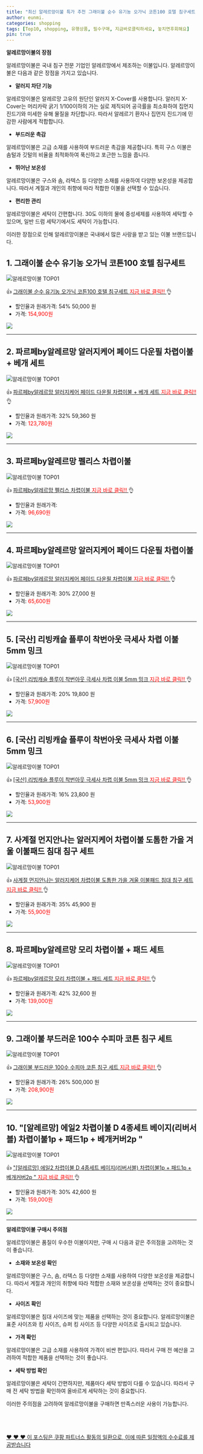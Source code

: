 ```yaml
---
title: "최신 알레르망이불 특가 추천 그래이불 순수 유기농 오가닉 코튼100 호텔 침구세트 비교 장점"
author: eunmi.
categories: shopping
tags: [Top10, shopping, 유행상품, 필수구매, 지금바로클릭하세요, 놓치면후회해요]
pin: true
---
```

**알레르망이불의 장점**

알레르망이불은 국내 침구 전문 기업인 알레르망에서 제조하는 이불입니다. 알레르망이불은 다음과 같은 장점을 가지고 있습니다.

* **알러지 차단 기능**

알레르망이불은 알레르망 고유의 원단인 알러지 X-Cover를 사용합니다. 알러지 X-Cover는 머리카락 굵기 1/100이하의 가는 실로 제직되어 공극률을 최소화하여 집먼지 진드기와 미세한 유해 물질을 차단합니다. 따라서 알레르기 환자나 집먼지 진드기에 민감한 사람에게 적합합니다.

* **부드러운 촉감**

알레르망이불은 고급 소재를 사용하여 부드러운 촉감을 제공합니다. 특히 구스 이불은 솜털과 깃털의 비율을 최적화하여 푹신하고 포근한 느낌을 줍니다.

* **뛰어난 보온성**

알레르망이불은 구스와 솜, 라텍스 등 다양한 소재를 사용하여 다양한 보온성을 제공합니다. 따라서 계절과 개인의 취향에 따라 적합한 이불을 선택할 수 있습니다.

* **편리한 관리**

알레르망이불은 세탁이 간편합니다. 30도 이하의 물에 중성세제를 사용하여 세탁할 수 있으며, 일반 드럼 세탁기에서도 세탁이 가능합니다.

이러한 장점으로 인해 알레르망이불은 국내에서 많은 사랑을 받고 있는 이불 브랜드입니다.

   

## 1. 그래이불 순수 유기농 오가닉 코튼100 호텔 침구세트

![알레르망이불 TOP01](https://thumbnail9.coupangcdn.com/thumbnails/remote/230x230ex/image/retail/images/992439973392714-9f770810-1b6f-44a7-97f7-a6a85f160d50.jpg)


👍 [그래이불 순수 유기농 오가닉 코튼100 호텔 침구세트 <font color=red> 지금 바로 클릭!! </font> ](https://link.coupang.com/re/AFFSDP?lptag=AF3617701&subid=GithubCoopas&pageKey=7144500188&traceid=V0-153&itemId=17947927391&vendorItemId=85105670056) 👌 


- 할인율과 원래가격: 54%  50,000   원
- 가격: <span style='color:red'>154,900원</span>

[![](/discount_price.png)](https://link.coupang.com/re/AFFSDP?lptag=AF3617701&subid=GithubCoopas&pageKey=7144500188&traceid=V0-153&itemId=17947927391&vendorItemId=85105670056)

---


   

## 2. 파르페by알레르망 알러지케어 페이드 다운필 차렵이불 + 베개 세트

![알레르망이불 TOP01](https://thumbnail6.coupangcdn.com/thumbnails/remote/230x230ex/image/retail/images/2023/08/22/18/1/665a2881-f5e4-49fa-92e7-8d90649967c9.jpg)


👍 [파르페by알레르망 알러지케어 페이드 다운필 차렵이불 + 베개 세트 <font color=red> 지금 바로 클릭!! </font> ](https://link.coupang.com/re/AFFSDP?lptag=AF3617701&subid=GithubCoopas&pageKey=7547160350&traceid=V0-153&itemId=19853074756&vendorItemId=86954221507) 👌 


- 할인율과 원래가격: 32%  59,360   원
- 가격: <span style='color:red'>123,780원</span>

[![](/discount_price.png)](https://link.coupang.com/re/AFFSDP?lptag=AF3617701&subid=GithubCoopas&pageKey=7547160350&traceid=V0-153&itemId=19853074756&vendorItemId=86954221507)

---


   

## 3. 파르페by알레르망 펠리스 차렵이불

![알레르망이불 TOP01](https://thumbnail6.coupangcdn.com/thumbnails/remote/230x230ex/image/rs_quotation_api/y2azhb6n/5f24e55ebbc9443dbc6edfa817aef582.jpg)


👍 [파르페by알레르망 펠리스 차렵이불 <font color=red> 지금 바로 클릭!! </font> ](https://link.coupang.com/re/AFFSDP?lptag=AF3617701&subid=GithubCoopas&pageKey=7110085653&traceid=V0-153&itemId=19871052500&vendorItemId=86971774309) 👌 


- 할인율과 원래가격: 
- 가격: <span style='color:red'>96,690원</span>

[![](/discount_price.png)](https://link.coupang.com/re/AFFSDP?lptag=AF3617701&subid=GithubCoopas&pageKey=7110085653&traceid=V0-153&itemId=19871052500&vendorItemId=86971774309)

---


   

## 4. 파르페by알레르망 알러지케어 페이드 다운필 차렵이불

![알레르망이불 TOP01](https://thumbnail10.coupangcdn.com/thumbnails/remote/230x230ex/image/retail/images/2023/08/24/15/0/e59e121b-6b0c-4d90-b4e7-94b3c2a4cf74.jpg)


👍 [파르페by알레르망 알러지케어 페이드 다운필 차렵이불 <font color=red> 지금 바로 클릭!! </font> ](https://link.coupang.com/re/AFFSDP?lptag=AF3617701&subid=GithubCoopas&pageKey=7551574811&traceid=V0-153&itemId=19874550866&vendorItemId=86975202120) 👌 


- 할인율과 원래가격: 30%  27,000   원
- 가격: <span style='color:red'>65,600원</span>

[![](/discount_price.png)](https://link.coupang.com/re/AFFSDP?lptag=AF3617701&subid=GithubCoopas&pageKey=7551574811&traceid=V0-153&itemId=19874550866&vendorItemId=86975202120)

---


   

## 5. [국산] 리빙캐슬 플루이 착번아웃 극세사 차렵 이불 5mm 밍크

![알레르망이불 TOP01](https://thumbnail6.coupangcdn.com/thumbnails/remote/230x230ex/image/vendor_inventory/60f0/6edd90e677b505b50969d4386e9eb5f9170e760cf456bd2b117c91cf4533.jpg)


👍 [[국산] 리빙캐슬 플루이 착번아웃 극세사 차렵 이불 5mm 밍크 <font color=red> 지금 바로 클릭!! </font> ](https://link.coupang.com/re/AFFSDP?lptag=AF3617701&subid=GithubCoopas&pageKey=6928753260&traceid=V0-153&itemId=16758510623&vendorItemId=83939973132) 👌 


- 할인율과 원래가격: 20%  19,800   원
- 가격: <span style='color:red'>57,900원</span>

[![](/discount_price.png)](https://link.coupang.com/re/AFFSDP?lptag=AF3617701&subid=GithubCoopas&pageKey=6928753260&traceid=V0-153&itemId=16758510623&vendorItemId=83939973132)

---


   

## 6. [국산] 리빙캐슬 플루이 착번아웃 극세사 차렵 이불 5mm 밍크

![알레르망이불 TOP01](https://thumbnail7.coupangcdn.com/thumbnails/remote/230x230ex/image/vendor_inventory/fb59/1c8dac018d5fb2f3ce99185213e9c3b68b8fc98f1618f400f52ba8edabc7.jpg)


👍 [[국산] 리빙캐슬 플루이 착번아웃 극세사 차렵 이불 5mm 밍크 <font color=red> 지금 바로 클릭!! </font> ](https://link.coupang.com/re/AFFSDP?lptag=AF3617701&subid=GithubCoopas&pageKey=6928753260&traceid=V0-153&itemId=16758510625&vendorItemId=83939973178) 👌 


- 할인율과 원래가격: 16%  23,800   원
- 가격: <span style='color:red'>53,900원</span>

[![](/discount_price.png)](https://link.coupang.com/re/AFFSDP?lptag=AF3617701&subid=GithubCoopas&pageKey=6928753260&traceid=V0-153&itemId=16758510625&vendorItemId=83939973178)

---


   

## 7. 사계절 먼지안나는 알러지케어 차렵이불 도톰한 가을 겨울 이불패드 침대 침구 세트

![알레르망이불 TOP01](https://thumbnail6.coupangcdn.com/thumbnails/remote/230x230ex/image/vendor_inventory/3eca/851f4af9cd70b6cc7df39cb3ca6801ca56a73560a2039831506cf3ffc314.jpg)


👍 [사계절 먼지안나는 알러지케어 차렵이불 도톰한 가을 겨울 이불패드 침대 침구 세트 <font color=red> 지금 바로 클릭!! </font> ](https://link.coupang.com/re/AFFSDP?lptag=AF3617701&subid=GithubCoopas&pageKey=7610543814&traceid=V0-153&itemId=20155090025&vendorItemId=87239617787) 👌 


- 할인율과 원래가격: 35%  45,900   원
- 가격: <span style='color:red'>55,900원</span>

[![](/discount_price.png)](https://link.coupang.com/re/AFFSDP?lptag=AF3617701&subid=GithubCoopas&pageKey=7610543814&traceid=V0-153&itemId=20155090025&vendorItemId=87239617787)

---


   

## 8. 파르페by알레르망 모리 차렵이불 + 패드 세트

![알레르망이불 TOP01](https://thumbnail7.coupangcdn.com/thumbnails/remote/230x230ex/image/retail/images/4998711476083541-85356bb7-14dd-4643-85a3-6a86543cc0e0.png)


👍 [파르페by알레르망 모리 차렵이불 + 패드 세트 <font color=red> 지금 바로 클릭!! </font> ](https://link.coupang.com/re/AFFSDP?lptag=AF3617701&subid=GithubCoopas&pageKey=7576733018&traceid=V0-153&itemId=19992518823&vendorItemId=87090318806) 👌 


- 할인율과 원래가격: 42%  32,600   원
- 가격: <span style='color:red'>139,000원</span>

[![](/discount_price.png)](https://link.coupang.com/re/AFFSDP?lptag=AF3617701&subid=GithubCoopas&pageKey=7576733018&traceid=V0-153&itemId=19992518823&vendorItemId=87090318806)

---


   

## 9. 그래이불 부드러운 100수 수피마 코튼 침구 세트

![알레르망이불 TOP01](https://thumbnail7.coupangcdn.com/thumbnails/remote/230x230ex/image/rs_quotation_api/n0m9qpey/a9b409e2613f4a62a1e3c2e2190c8cdd.jpg)


👍 [그래이불 부드러운 100수 수피마 코튼 침구 세트 <font color=red> 지금 바로 클릭!! </font> ](https://link.coupang.com/re/AFFSDP?lptag=AF3617701&subid=GithubCoopas&pageKey=7116489883&traceid=V0-153&itemId=17830730248&vendorItemId=84994484494) 👌 


- 할인율과 원래가격: 26%  500,000   원
- 가격: <span style='color:red'>208,900원</span>

[![](/discount_price.png)](https://link.coupang.com/re/AFFSDP?lptag=AF3617701&subid=GithubCoopas&pageKey=7116489883&traceid=V0-153&itemId=17830730248&vendorItemId=84994484494)

---


   

## 10. "[알레르망] 에일2 차렵이불 D 4종세트 베이지(리버서블) 차렵이불1p + 패드1p + 베개커버2p "

![알레르망이불 TOP01](https://thumbnail7.coupangcdn.com/thumbnails/remote/230x230ex/image/vendor_inventory/0b27/cf80ad0697a1717af3ee3d080eab11a2c46d1c2ca33e774dbbda4b1ac580.jpg)


👍 ["[알레르망] 에일2 차렵이불 D 4종세트 베이지(리버서블) 차렵이불1p + 패드1p + 베개커버2p " <font color=red> 지금 바로 클릭!! </font> ](https://link.coupang.com/re/AFFSDP?lptag=AF3617701&subid=GithubCoopas&pageKey=6997790016&traceid=V0-153&itemId=17149703170&vendorItemId=86614009147) 👌 


- 할인율과 원래가격: 30%  42,600   원
- 가격: <span style='color:red'>159,000원</span>

[![](/discount_price.png)](https://link.coupang.com/re/AFFSDP?lptag=AF3617701&subid=GithubCoopas&pageKey=6997790016&traceid=V0-153&itemId=17149703170&vendorItemId=86614009147)

---
**알레르망이불 구매시 주의점**

알레르망이불은 품질이 우수한 이불이지만, 구매 시 다음과 같은 주의점을 고려하는 것이 좋습니다.

* **소재와 보온성 확인**

알레르망이불은 구스, 솜, 라텍스 등 다양한 소재를 사용하여 다양한 보온성을 제공합니다. 따라서 계절과 개인의 취향에 따라 적합한 소재와 보온성을 선택하는 것이 중요합니다.

* **사이즈 확인**

알레르망이불은 침대 사이즈에 맞는 제품을 선택하는 것이 중요합니다. 알레르망이불은 표준 사이즈와 킹 사이즈, 슈퍼 킹 사이즈 등 다양한 사이즈로 출시되고 있습니다.

* **가격 확인**

알레르망이불은 고급 소재를 사용하여 가격이 비싼 편입니다. 따라서 구매 전 예산을 고려하여 적합한 제품을 선택하는 것이 좋습니다.

* **세탁 방법 확인**

알레르망이불은 세탁이 간편하지만, 제품마다 세탁 방법이 다를 수 있습니다. 따라서 구매 전 세탁 방법을 확인하여 올바르게 세탁하는 것이 중요합니다.

이러한 주의점을 고려하여 알레르망이불을 구매하면 만족스러운 사용이 가능합니다.<br><br><br><br><br> [ ❤ ❤ ❤ 이 포스팅은 쿠팡 파트너스 활동의 일환으로, 이에 따른 일정액의 수수료를 제공받습니다](https://link.coupang.com/a/bcEFyh)